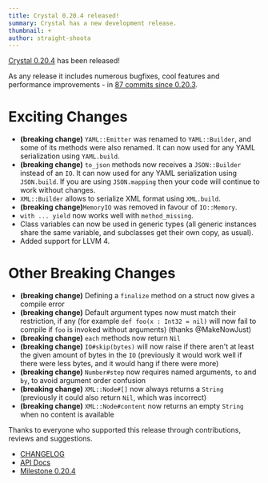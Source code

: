 ```yaml
---
title: Crystal 0.20.4 released!
summary: Crystal has a new development release.
thumbnail: +
author: straight-shoota
---
```


[Crystal 0.20.4](https://github.com/crystal-lang/crystal/releases/tag/0.20.4) has been released!

As any release it includes numerous bugfixes, cool features and performance improvements - in [87 commits since 0.20.3](https://github.com/crystal-lang/crystal/compare/0.20.3...0.20.4).

# Exciting Changes

* **(breaking change)** `YAML::Emitter` was renamed to `YAML::Builder`, and some of its methods were also renamed. It can now used for any YAML serialization using `YAML.build`.
* **(breaking change)** `to_json` methods now receives a `JSON::Builder` instead of an `IO`. It can now used for any YAML serialization using `JSON.build`. If you are using `JSON.mapping` then your code will continue to work without changes.
* `XML::Builder` allows to serialize XML format using `XML.build`.
* **(breaking change)**`MemoryIO` was removed in favour of `IO::Memory`.
* `with ... yield` now works well with `method_missing`.
* Class variables can now be used in generic types (all generic instances share the same variable, and subclasses get their own copy, as usual).
* Added support for LLVM 4.

# Other Breaking Changes

* **(breaking change)** Defining a `finalize` method on a struct now gives a compile error
* **(breaking change)** Default argument types now must match their restriction, if any (for example `def foo(x : Int32 = nil)` will now fail to compile if `foo` is invoked without arguments) (thanks @MakeNowJust)
* **(breaking change)** `each` methods now return `Nil`
* **(breaking change)** `IO#skip(bytes)` will now raise if there aren't at least the given amount of bytes in the `IO` (previously it would work well if there were less bytes, and it would hang if there were more)
* **(breaking change)** `Number#step` now requires named arguments, `to` and `by`, to avoid argument order confusion
* **(breaking change)** `XML::Node#[]` now always returns a `String` (previously it could also return `Nil`, which was incorrect)
* **(breaking change)** `XML::Node#content` now returns an empty `String` when no content is available

Thanks to everyone who supported this release through contributions, reviews and suggestions.

* [CHANGELOG](https://github.com/crystal-lang/crystal/releases/tag/0.20.4)
* [API Docs](https://crystal-lang.org/api/0.20.4)
* [Milestone 0.20.4](https://github.com/crystal-lang/crystal/issues?q=milestone%3A0.20.4)
